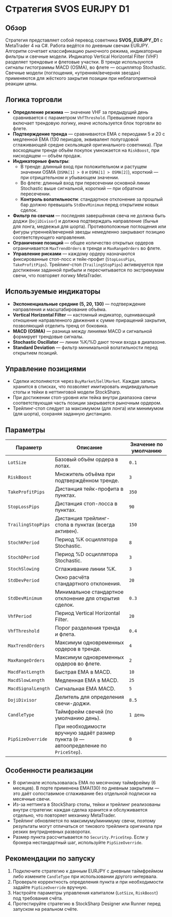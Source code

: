 # Стратегия SVOS EURJPY D1

## Обзор
Стратегия представляет собой перевод советника **SVOS_EURJPY_D1** с MetaTrader 4 на C#. Работа ведётся по дневным свечам EURJPY.
Алгоритм сочетает классификацию рыночного режима, индикаторные фильтры и свечные модели. Индикатор Vertical Horizontal Filter
(VHF) разделяет трендовые и флетовые участки. В тренде используются сигналы гистограммы MACD (OSMA), во флете — осциллятор
Stochastic. Свечные модели (поглощения, «утренняя/вечерняя звезда») применяются для жёсткого закрытия позиции при неблагоприятной
реакции цены.

## Логика торговли
- **Определение режима** — значение VHF за предыдущий день сравнивается с параметром `VhfThreshold`. Превышение порога включает
  трендовую логику, иначе используется блок торговли во флете.
- **Подтверждение тренда** — сравниваются EMA с периодами 5 и 20 с медленной EMA (130 периодов, эквивалент полугодовой сглаживающей
  средне скользящей оригинального советника). При восходящем тренде объём покупок умножается на `RiskBoost`, при нисходящем — объём
  продаж.
- **Индикаторные фильтры**:
  - В тренде: длинный вход при положительном и растущем значении OSMA (`OSMA[1] > 0` и `OSMA[1] > OSMA[2]`), короткий — при
    отрицательном и убывающем значении.
  - Во флете: длинный вход при пересечении основной линии Stochastic выше сигнальной, короткий — при обратном пересечении.
  - **Контроль волатильности**: стандартное отклонение за прошлый бар должно превышать `StdDevMinimum` перед открытием новых сделок.
- **Фильтр по свечам** — последняя завершённая свеча не должна быть доджи (`DojiDivisor`) и должна подтверждать направление
  (бычья для лонга, медвежья для шорта). Противоположные поглощения или фигуры утренней/вечерней звезды немедленно закрывают
  позицию соответствующего направления.
- **Ограничение позиций** — общее количество открытых ордеров ограничивается `MaxTrendOrders` в тренде и `MaxRangeOrders` во флете.
- **Управление рисками** — каждому ордеру назначаются фиксированные стоп-лосс и тейк-профит (`StopLossPips`, `TakeProfitPips`).
  Трейлинг-стоп (`TrailingStopPips`) активируется при достижении заданной прибыли и пересчитывается по экстремумам свечи, что
  повторяет логику MetaTrader.

## Используемые индикаторы
- **Экспоненциальные средние (5, 20, 130)** — подтверждение направления и масштабирование объёма.
- **Vertical Horizontal Filter** — кастомный индикатор, оценивающий отношение направленного движения к сумме приращений закрытия,
  позволяющий отделить тренд от боковика.
- **MACD (OSMA)** — разница между линиями MACD и сигнальной формирует трендовые сигналы.
- **Stochastic Oscillator** — линии %K/%D дают точки входа в диапазоне.
- **Standard Deviation** — фильтр минимальной волатильности перед открытием позиций.

## Управление позициями
- Сделки исполняются через `BuyMarket`/`SellMarket`. Каждая запись хранится в списках, что позволяет имитировать индивидуальные
  стопы и тейки в неттинговой модели StockSharp.
- При достижении стоп-уровня или тейка внутри диапазона свечи соответствующая часть позиции закрывается рыночным ордером.
- Трейлинг-стоп следует за максимумом (для лонга) или минимумом (для шорта), сохраняя заданную дистанцию.

## Параметры
| Параметр | Описание | Значение по умолчанию |
|----------|----------|-----------------------|
| `LotSize` | Базовый объём ордера в лотах. | `0.1` |
| `RiskBoost` | Множитель объёма при подтверждённом тренде. | `3` |
| `TakeProfitPips` | Дистанция тейк-профита в пунктах. | `350` |
| `StopLossPips` | Дистанция стоп-лосса в пунктах. | `90` |
| `TrailingStopPips` | Дистанция трейлинг-стопа в пунктах (всегда активен). | `150` |
| `StochKPeriod` | Период %K осциллятора Stochastic. | `8` |
| `StochDPeriod` | Период %D осциллятора Stochastic. | `3` |
| `StochSlowing` | Сглаживание линии %K. | `3` |
| `StdDevPeriod` | Окно расчёта стандартного отклонения. | `20` |
| `StdDevMinimum` | Минимальное стандартное отклонение для открытия сделок. | `0.3` |
| `VhfPeriod` | Период Vertical Horizontal Filter. | `20` |
| `VhfThreshold` | Порог разделения тренда и флета. | `0.4` |
| `MaxTrendOrders` | Максимум одновременных ордеров в тренде. | `4` |
| `MaxRangeOrders` | Максимум одновременных ордеров во флете. | `2` |
| `MacdFastLength` | Быстрая EMA в MACD. | `10` |
| `MacdSlowLength` | Медленная EMA в MACD. | `25` |
| `MacdSignalLength` | Сигнальная EMA MACD. | `5` |
| `DojiDivisor` | Делитель для определения свечи-доджи. | `8.5` |
| `CandleType` | Таймфрейм свечей (по умолчанию день). | `1 день` |
| `PipSizeOverride` | При необходимости вручную задаёт размер пункта (`0` — автоопределение по `PriceStep`). | `0` |

## Особенности реализации
- В оригинале использовалась EMA по месячному таймфрейму (6 месяцев). В порте применена EMA(130) по дневным закрытиям — это даёт
  сопоставимое сглаживание без отдельной подписки на месячные свечи.
- Из-за неттинга в StockSharp стопы, тейки и трейлинг реализованы внутри стратегии: каждая сделка хранится и обслуживается
  отдельно, что повторяет механику MetaTrader.
- Трейлинг обновляется по максимуму/минимуму свечи, поэтому результаты могут отличаться от тикового трейлинга оригинала при
  резких внутридневных разворотах.
- Размер пункта рассчитывается по `Security.PriceStep`. Если у брокера нестандартный шаг, используйте `PipSizeOverride`.

## Рекомендации по запуску
1. Подключите стратегию к данным EURJPY с дневным таймфреймом либо измените `CandleType` при использовании другого интервала.
2. Проверьте корректность определения пункта и при необходимости задайте `PipSizeOverride` вручную.
3. Настройте параметры управления капиталом (`LotSize`, `RiskBoost`) под требования счёта.
4. Протестируйте стратегию в StockSharp Designer или Runner перед запуском на реальном счёте.
